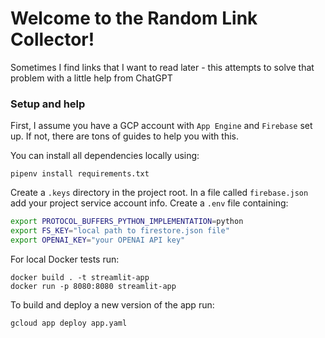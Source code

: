 # Welcome to the Random Link Collector!

Sometimes I find links that I want to read later - this attempts to solve that problem with a little help from ChatGPT

### Setup and help

First, I assume you have a GCP account with `App Engine` and `Firebase` set up. If not, there are tons of guides to help you with this.

You can install all dependencies locally using:

```commandline
pipenv install requirements.txt
```

Create a `.keys` directory in the project root. In a file called `firebase.json` add your project service account info.
Create a `.env` file containing:

```bash
export PROTOCOL_BUFFERS_PYTHON_IMPLEMENTATION=python
export FS_KEY="local path to firestore.json file"
export OPENAI_KEY="your OPENAI API key"
```

For local Docker tests run:
```commandline
docker build . -t streamlit-app
docker run -p 8080:8080 streamlit-app
```

To build and deploy a new version of the app run:
```commandline
gcloud app deploy app.yaml
```

